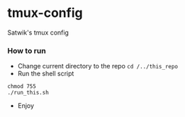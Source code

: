# tmux-config
Satwik's tmux config

### How to run
* Change current directory to the repo `cd /../this_repo`
* Run the shell script
```
chmod 755 
./run_this.sh
```
* Enjoy

